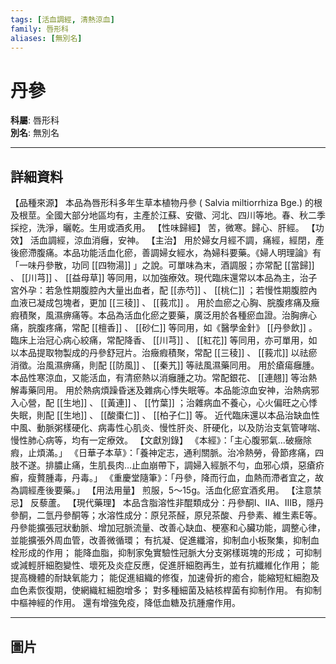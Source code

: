 ```yaml
---
tags: [活血調經, 清熱涼血]
family: 唇形科
aliases: [無別名]
---
```


# 丹參

**科屬**: 唇形科  
**別名**: 無別名  

---

## 詳細資料
【品種來源】
本品為唇形科多年生草本植物丹參 (
Salvia miltiorrhiza
Bge.) 的根及根莖。全國大部分地區均有，主產於江蘇、安徽、河北、四川等地。春、秋二季採挖，洗淨，曬乾。生用或酒炙用。
【性味歸經】
苦，微寒。歸心、肝經。
【功效】
活血調經，涼血消癰，安神。
【主治】
用於婦女月經不調，痛經，經閉，產後瘀滯腹痛。本品功能活血化瘀，善調婦女經水，為婦科要藥。《婦人明理論》有「一味丹參散，功同 [[四物湯]] 」之說。可單味為末，酒調服；亦常配 [[當歸]] 、 [[川芎]] 、 [[益母草]] 等同用，以加強療效。現代臨床還常以本品為主，治子宮外孕：若急性期腹腔內大量出血者，配 [[赤芍]] 、 [[桃仁]] ；若慢性期腹腔內血液已凝成包塊者，更加 [[三稜]] 、 [[莪朮]] 。
用於血瘀之心胸、脘腹疼痛及癥瘕積聚，風濕痹痛等。本品為活血化瘀之要藥，廣泛用於各種瘀血證。治胸痹心痛，脘腹疼痛，常配 [[檀香]] 、 [[砂仁]] 等同用，如《醫學金針》 [[丹參飲]] 。臨床上治冠心病心絞痛，常配降香、 [[川芎]] 、 [[紅花]] 等同用，亦可單用，如以本品提取物製成的丹參舒冠片。治癥瘕積聚，常配 [[三稜]] 、 [[莪朮]] 以祛瘀消徵。治風濕痹痛，則配 [[防風]] 、 [[秦艽]] 等祛風濕藥同用。
用於瘡瘍癰腫。本品性寒涼血，又能活血，有清瘀熱以消癰腫之功。常配銀花、 [[連翹]] 等治熱解毒藥同用。
用於熱病煩躁昏迷及雜病心悸失眠等。本品能涼血安神，治熱病邪入心營，配 [[生地]] 、 [[黃連]] 、 [[竹葉]] ；治雜病血不養心，心火偏旺之心悸失眠，則配 [[生地]] 、 [[酸棗仁]] 、 [[柏子仁]] 等。
近代臨床還以本品治缺血性中風、動脈粥樣硬化、病毒性心肌炎、慢性肝炎、肝硬化，以及防治支氣管哮喘、慢性肺心病等，均有一定療效。
【文獻別錄】
《本經》：「主心腹邪氣…破癥除瘕，止煩滿。」
《日華子本草》：「養神定志，通利關脈。治冷熱勞，骨節疼痛，四肢不遂。排膿止痛，生肌長肉…止血崩帶下，調婦入經脈不勻，血邪心煩，惡瘡疥癬，瘦贅腫毒，丹毒。」
《重慶堂隨筆》：「丹參，降而行血，血熱而滯者宜之，故為調經產後要藥。」
【用法用量】
煎服，5～15g。活血化瘀宜酒炙用。
【注意禁忌】
反藜蘆。
【現代藥理】
本品含脂溶性非醌類成分：丹參酮Ⅰ、ⅡA、ⅢB，隱丹參酮，二氫丹參酮等；水溶性成分：原兒茶醛，原兒茶酸、丹參素、維生素E等。
丹參能擴張冠狀動脈、增加冠脈流量、改善心缺血、梗塞和心臟功能，調整心律，並能擴張外周血管，改善微循環；
有抗凝、促進纖溶，抑制血小板聚集，抑制血栓形成的作用；
能降血脂，抑制家兔實驗性冠脈大分支粥樣斑塊的形成；
可抑制或減輕肝細胞變性、壞死及炎症反應，促進肝細胞再生，並有抗纖維化作用；
能提高機體的耐缺氧能力；
能促進組織的修復，加速骨折的癒合，能縮短紅細胞及血色素恢復期，使網織紅細胞增多；
對多種細菌及結核桿菌有抑制作用。
有抑制中樞神經的作用。
還有增強免疫，降低血糖及抗腫瘤作用。

---

## 圖片
